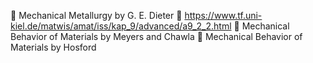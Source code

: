 	Mechanical Metallurgy by G. E. Dieter
	https://www.tf.uni-kiel.de/matwis/amat/iss/kap_9/advanced/a9_2_2.html
	Mechanical Behavior of Materials by Meyers and Chawla
	Mechanical Behavior of Materials by Hosford
